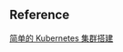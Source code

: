 
## Reference
[简单的 Kubernetes 集群搭建](https://soulteary.com/2018/10/03/how-to-get-your-k8s-cluster.html) 

